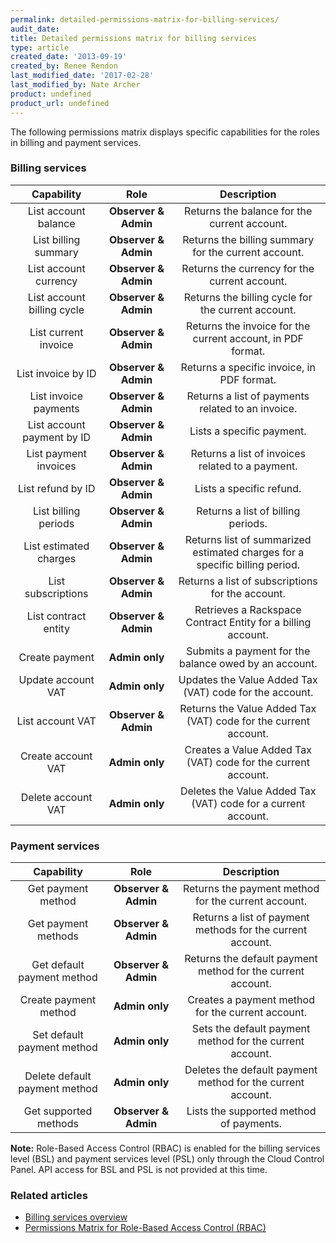 ```yaml
---
permalink: detailed-permissions-matrix-for-billing-services/
audit_date:
title: Detailed permissions matrix for billing services
type: article
created_date: '2013-09-19'
created_by: Renee Rendon
last_modified_date: '2017-02-28'
last_modified_by: Nate Archer
product: undefined
product_url: undefined
---
```


The following permissions matrix displays specific capabilities for the roles in billing and payment services.

### Billing services

Capability | Role | Description
:---: | :---: | :---:
List account balance | **Observer & Admin** | Returns the balance for the current account.
List billing summary | **Observer & Admin** | Returns the billing summary for the current account.
List account currency | **Observer & Admin** | Returns the currency for the current account.
List account billing cycle | **Observer & Admin** | Returns the billing cycle for the current account.
List current invoice | **Observer & Admin** | Returns the invoice for the current account, in PDF format.
List invoice by ID | **Observer & Admin** | Returns a specific invoice, in PDF format.
List invoice payments | **Observer & Admin** | Returns a list of payments related to an invoice.
List account payment by ID | **Observer & Admin** | Lists a specific payment.
List payment invoices | **Observer & Admin** | Returns a list of invoices related to a payment.
List refund by ID | **Observer & Admin** | Lists a specific refund.
List billing periods | **Observer & Admin** | Returns a list of billing periods.
List estimated charges | **Observer & Admin** | Returns list of summarized estimated charges for a specific billing period.
List subscriptions | **Observer & Admin** | Returns a list of subscriptions for the account.
List contract entity | **Observer & Admin** | Retrieves a Rackspace Contract Entity for a billing account.
Create payment | **Admin only** | Submits a payment for the balance owed by an account.
Update account VAT | **Admin only** | Updates the Value Added Tax (VAT) code for the account.
List account VAT | **Observer & Admin** | Returns the Value Added Tax (VAT) code for the current account.
Create account VAT | **Admin only** | Creates a Value Added Tax (VAT) code for the current account.
Delete account VAT | **Admin only** | Deletes the Value Added Tax (VAT) code for a current account.


### Payment services

Capability | Role | Description
:---: | :---: | :---:
Get payment method | **Observer & Admin** | Returns the payment method for the current account.
Get payment methods | **Observer & Admin** | Returns a list of payment methods for the current account.
Get default payment method | **Observer & Admin** | Returns the default payment method for the current account.
Create payment method | **Admin only** | Creates a payment method for the current account.
Set default payment method | **Admin only** | Sets the default payment method for the current account.
Delete default payment method | **Admin only** | Deletes the default payment method for the current account.
Get supported methods | **Observer & Admin** | Lists the supported method of payments.

**Note:** Role-Based Access Control (RBAC) is enabled for the billing services level (BSL) and payment services level (PSL) only through the Cloud Control Panel. API access for BSL and PSL is not provided at this time.

### Related articles

-  [Billing services overview](/how-to/billing-services-overview)
-  [Permissions Matrix for Role-Based Access Control (RBAC)](/how-to/permissions-matrix-for-role-based-access-control-rbac)
